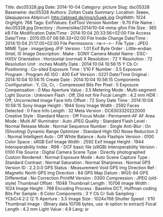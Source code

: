 Title: dsc05328.jpg
Date: 2014-10-04
Category: picture
Slug: dsc05328
Basename: dsc05328
Authors: Zoltan Csala
Summary:
Location: Зевен, Швајцарска
Ablpicurl: http://abload.de/img/s5uwk.jpg
OrgWdth: 1024
OrgHght: 768
Tags:
ExifValues: ExifTool Version Number : 9.70
            File Name : dsc05328.jpg
            Directory : /home/slike/2014/10-04-mma-gfon
            File Size : 365 kB
            File Modification Date/Time : 2014:10:04 20:33:56+02:00
            File Access Date/Time : 2015:05:07 06:56:33+02:00
            File Inode Change Date/Time : 2014:10:04 21:17:05+02:00
            File Permissions : rw-r--r--
            File Type : JPEG
            MIME Type : image/jpeg
            JFIF Version : 1.01
            Exif Byte Order : Little-endian (Intel, II)
            Image Description :
            Make : SONY
            Camera Model Name : DSC-HX5V
            Orientation : Horizontal (normal)
            X Resolution : 72
            Y Resolution : 72
            Resolution Unit : inches
            Modify Date : 2014:10:04 10:56:15
            Y Cb Cr Positioning : Co-sited
            Exposure Time : 1/10
            F Number : 3.5
            Exposure Program : Program AE
            ISO : 400
            Exif Version : 0221
            Date/Time Original : 2014:10:04 10:56:15
            Create Date : 2014:10:04 10:56:15
            Components Configuration : Y, Cb, Cr, -
            Compressed Bits Per Pixel : 5
            Exposure Compensation : 0
            Max Aperture Value : 3.5
            Metering Mode : Multi-segment
            Light Source : Unknown
            Flash : Off, Did not fire
            Focal Length : 4.2 mm
            HDR : Off; Uncorrected image
            Face Info Offset : 72
            Sony Date Time : 2014:10:04 10:56:15
            Sony Image Height : 1944
            Sony Image Width : 2592
            Faces Detected : 0
            Face Info Length : 32
            Meta Version : DC6303320222000
            Creative Style : Standard
            Macro : Off
            Focus Mode : Permanent-AF
            AF Area Mode : Multi
            AF Illuminator : Auto
            JPEG Quality : Standard
            Flash Level : Normal
            Release Mode : Normal
            Sequence Number : Single
            Anti-Blur : On (Shooting)
            Dynamic Range Optimizer : Standard
            High ISO Noise Reduction 2 : Normal
            Intelligent Auto : Off
            White Balance : Auto
            Flashpix Version : 0100
            Color Space : sRGB
            Exif Image Width : 2592
            Exif Image Height : 1944
            Interoperability Index : R98 - DCF basic file (sRGB)
            Interoperability Version : 0100
            File Source : Digital Camera
            Scene Type : Directly photographed
            Custom Rendered : Normal
            Exposure Mode : Auto
            Scene Capture Type : Standard
            Contrast : Normal
            Saturation : Normal
            Sharpness : Normal
            GPS Version ID : 2.2.0.0
            GPS Status : Measurement Void
            GPS Img Direction Ref : Magnetic North
            GPS Img Direction : 84
            GPS Map Datum : WGS-84
            GPS Differential : No Correction
            PrintIM Version : 0300
            Compression : JPEG (old-style)
            Thumbnail Offset : 11048
            Thumbnail Length : 10706
            Image Width : 1024
            Image Height : 768
            Encoding Process : Baseline DCT, Huffman coding
            Bits Per Sample : 8
            Color Components : 3
            Y Cb Cr Sub Sampling : YCbCr4:2:2 (2 1)
            Aperture : 3.5
            Image Size : 1024x768
            Shutter Speed : 1/10
            Thumbnail Image : (Binary data 10706 bytes, use -b option to extract)
            Focal Length : 4.2 mm
            Light Value : 4.9
Lang: sr

